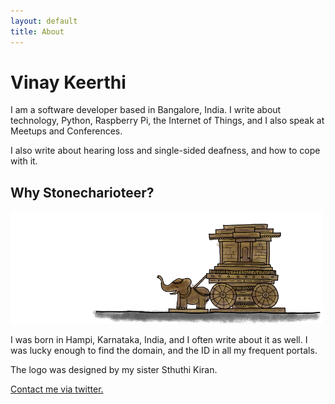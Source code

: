 ```yaml
---
layout: default
title: About
---
```


# Vinay Keerthi

I am a software developer based in Bangalore, India. I write about technology,
Python, Raspberry Pi, the Internet of Things, and I also speak at Meetups and
Conferences.

I also write about hearing loss and single-sided deafness, and how to cope with it.

## Why Stonecharioteer?

![Stonecharioteer Logo](/assets/images/logo/stonecharioteer-large.png)

I was born in Hampi, Karnataka, India, and I often write about it as well. I was lucky enough to find the domain, and the ID in all my frequent portals.

The logo was designed by my sister Sthuthi Kiran.

[Contact me via twitter.](https://twitter.com/stonecharioteer)
